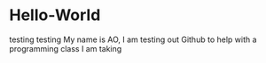 # Hello-World
testing testing
My name is AO,  I am testing out Github to help with a programming class I am taking
